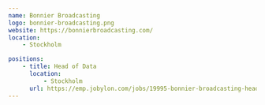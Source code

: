 ```yaml
---
name: Bonnier Broadcasting
logo: bonnier-broadcasting.png
website: https://bonnierbroadcasting.com/
location:
    - Stockholm

positions:
    - title: Head of Data
      location:
          - Stockholm
      url: https://emp.jobylon.com/jobs/19995-bonnier-broadcasting-head-of-data/
---
```

